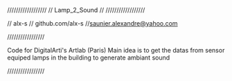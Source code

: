 //////////////////
// Lamp_2_Sound //
//////////////////

// alx-s
// github.com/alx-s
//saunier.alexandre@yahoo.com

/////////////////

Code for DigitalArti's Artlab (Paris)
Main idea is to get the datas from sensor equiped lamps in the building to generate ambiant sound

/////////////////

